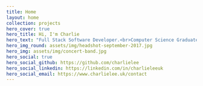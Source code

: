 ```yaml
---
title: Home
layout: home
collection: projects
hero_cover: true
hero_title: Hi, I'm Charlie
hero_text: "Full Stack Software Developer.<br>Computer Science Graduate.<br>Musician and Composer."
hero_img_round: assets/img/headshot-september-2017.jpg
hero_img: assets/img/concert-band.jpg
hero_social: true
hero_social_github: https://github.com/charlielee
hero_social_linkedin: https://linkedin.com/in/charlieleeuk
hero_social_email: https://www.charlielee.uk/contact
---
```

